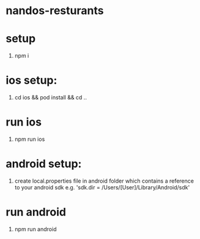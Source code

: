 # nandos-resturants

# setup

1. npm i

# ios setup:

1. cd ios && pod install && cd ..

# run ios

1. npm run ios

# android setup:

1. create local.properties file in android folder which contains a reference to your android sdk e.g. 'sdk.dir = /Users/[User]/Library/Android/sdk'

# run android

1. npm run android
